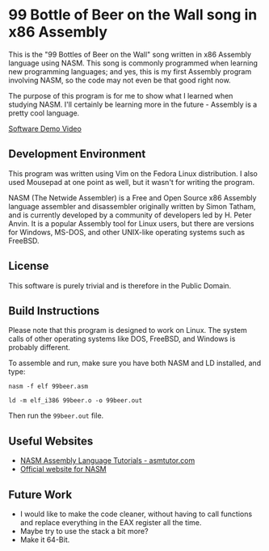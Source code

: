 # 99 Bottle of Beer on the Wall song in x86 Assembly

This is the "99 Bottles of Beer on the Wall" song written in x86 Assembly language using NASM. This song is commonly programmed when learning new programming languages; and yes, this is my first Assembly program involving NASM, so the code may not even be that good right now.

The purpose of this program is for me to show what I learned when studying NASM. I'll certainly be learning more in the future - Assembly is a pretty cool language.

[Software Demo Video](http://youtube.link.goes.here)

## Development Environment

This program was written using Vim on the Fedora Linux distribution. I also used Mousepad at one point as well, but it wasn't for writing the program.

NASM (The Netwide Assembler) is a Free and Open Source x86 Assembly language assembler and disassembler originally written by Simon Tatham, and is currently developed by a community of developers led by H. Peter Anvin. It is a popular Assembly tool for Linux users, but there are versions for Windows, MS-DOS, and other UNIX-like operating systems such as FreeBSD.

## License

This software is purely trivial and is therefore in the Public Domain.

## Build Instructions

Please note that this program is designed to work on Linux. The system calls of other operating systems like DOS, FreeBSD, and Windows is probably different.

To assemble and run, make sure you have both NASM and LD installed, and type:

`nasm -f elf 99beer.asm`

`ld -m elf_i386 99beer.o -o 99beer.out`

Then run the `99beer.out` file.

## Useful Websites

- [NASM Assembly Language Tutorials - asmtutor.com](https://asmtutor.com/)
- [Official website for NASM](https://www.nasm.us/)

## Future Work

- I would like to make the code cleaner, without having to call functions and replace everything in the EAX register all the time.
- Maybe try to use the stack a bit more?
- Make it 64-Bit.